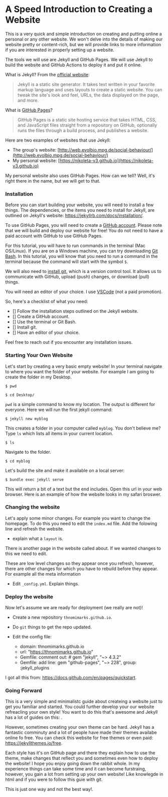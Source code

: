 # A Speed Introduction to Creating a Website

This is a very quick and simple introduction on creating and putting online a
personal or any other website. We won't delve into the details of making our
website pretty or content-rich, but we will provide links to more information if
you are interested in properly setting up a website.

The tools we will use are Jekyll and GitHub Pages. We will use Jekyll to build
the website and GitHub Actions to deploy it and put it online.

What is Jekyll? From the [official website](https://jekyllrb.com):

> Jekyll is a static site generator. It takes text written in your favorite
> markup language and uses layouts to create a static website. You can tweak the
> site's look and feel, URLs, the data displayed on the page, and more.

What is [GitHub Pages](https://pages.github.com)?

> GitHub Pages is a static site hosting service that takes HTML, CSS, and
> JavaScript files straight from a repository on GitHub, optionally runs the
> files through a build process, and publishes a website.

Here are two examples of websites that use Jekyll:

- The group's website:
  [http://web.evolbio.mpg.de/social-behaviour/](http://web.evolbio.mpg.de/social-behaviour/)
- My personal website:
  [https://nikoleta-v3.github.io](https://nikoleta-v3.github.io)

My personal website also uses GitHub Pages. How can we tell? Well, it's right
there in the name, but we will get to that.

### Installation

Before you can start building your website, you will need to install a few
things. The dependencies, or the items you need to install for Jekyll, are
outlined on Jekyll's website: https://jekyllrb.com/docs/installation/.

To use GitHub Pages, you will need to create a [GitHub
account](https://github.com). Please note that we will build and deploy our
website for free! You do not need to have a paid account with GitHub to use
GitHub Pages.

For this tutorial, you will have to run commands in the terminal (Mac OS/Linux).
If you are on a Windows machine, you can try downloading [Git
Bash](https://gitforwindows.org). In this tutorial, you
will know that you need to run a command in the terminal because the command
will start with the symbol `$`.

We will also need to [install git](https://git-scm.com/downloads), which is a
version control tool. It allows us to communicate with GitHub, upload (push)
changes, or download (pull) things.

You will need an editor of your choice. I use
[VSCode](https://code.visualstudio.com) (not a paid promotion).

So, here's a checklist of what you need:

- [] Follow the installation steps outlined on the Jekyll website.
- [] Create a GitHub account.
- [] Use the terminal or Git Bash.
- [] Install git.
- [] Have an editor of your choice.

Feel free to reach out if you encounter any installation issues.

### Starting Your Own Website

Let's start by creating a very basic empty website! In your terminal
navigate to where you want the folder of your website. For example
I am going to create the folder in my Desktop.

```
$ pwd

$ cd Desktop/
```

`pwd` is a simple command to know my location. The output is different for
everyone. Here we will run the first jekyll command:

```
$ jekyll new myblog
```

This creates a folder in your computer called `myblog`. You don't believe me?
Type `ls` which lists all items in your current location.

```
$ ls
```

Navigate to the folder.

```
$ cd myblog
```

Let's build the site and make it available on a local server:

```
$ bundle exec jekyll serve
```

This will return a bit of a text but the end includes. Open this url
in your web browser. Here is an example of how the website looks in my safari
broswer.

### Changing the website

Let's apply some minor changes. For example you want to change the
homepage. To do this you need to edit the `index.md` file. Add the folowing
line and refresh the website.

- explain what a `layout` is.

There is another page in the website called about. If we wanted changes
to this we need to edit.

These are low level changes so they appear once you refresh, however,
there are other changes for which you have to rebuild before they appear.
For example all the meta information 

- Edit `_config.yml`. Explain things.

### Deploy the website

Now let's assume we are ready for deployment (we really are not)! 

- Create a new repository `thnomimarks.github.io`.

- Do `git` things to get the repo updated.

- Edit the config file: 
  - domain: thnomimarks.github.io
  - url: "https://thnomimarks.github.io"
  - Gemfile: comment out: # gem "jekyll", "~> 4.3.2"
  - Gemfile: add line: gem "github-pages", "~> 228", group: :jekyll_plugins

I got all this from: https://docs.github.com/en/pages/quickstart.

### Going Forward

This is a very simple and minimalistc guide about createing a website just
to get you familiar and started. You could further develop your our website
refreacling your own style! You want to do this that's awesome and Jekyll
has a lot of guides on this: .

However, sometimes creating your own theme can be hard. Jekyll has a fantastic
comminuty and a lot of people have made their themes availabe online fo free.
You can check this website for free themes or even paid:
https://jekyllthemes.io/free.

Each style has it's on GitHub page and there they explain how to use the theme,
make changes that reflect you and sometimes even how to deploy the website!
I hope you enjoy going down the rabbit whole. In my experience things can take some time and it can become furstraing, however, you gain a lot from setting
up your own website! Like knowlegde in html and if you were to follow
this guie with git.

This is just one way and not the best way!.